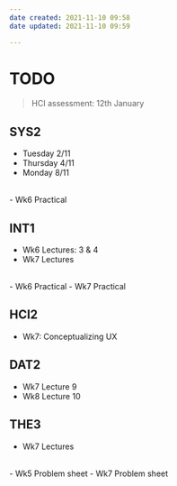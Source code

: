 ```yaml
---
date created: 2021-11-10 09:58
date updated: 2021-11-10 09:59

---
```


# TODO

> HCI assessment: 12th January

## SYS2

- Tuesday 2/11
- Thursday 4/11
- Monday 8/11
<br>
- Wk6 Practical

## INT1

- Wk6 Lectures: 3 & 4
- Wk7 Lectures
<br>
- Wk6 Practical
- Wk7 Practical

## HCI2

- Wk7: Conceptualizing UX

## DAT2

- Wk7 Lecture 9
- Wk8 Lecture 10

## THE3

- Wk7 Lectures
<br>
- Wk5 Problem sheet
- Wk7 Problem sheet
